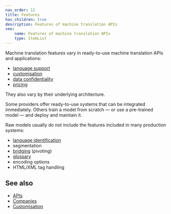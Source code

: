 ```yaml
---
nav_order: 12
title: Features
has_children: true
description: Features of machine translation APIs
seo:
    name: Features of machine translation APIs
    type: ItemList
---
```


Machine translation features vary in ready-to-use machine translation APIs and applications:

- [language support](/languages/languages.md)
- [customisation](/customisation/customisation.md)
- [data confidentiality](/features/data-confidentiality.md)
- [pricing](/features/pricing.md)

They also vary by their underlying architecture.

Some providers offer ready-to-use systems that can be integrated immediately.
Others train a model from scratch — or use a pre-trained model — and deploy and maintain it.

Raw models usually do not include the features included in many production systems:

- [language identification](/customisation/language-identification.md)
- segmentation
- [bridging](/applications/advanced-concepts/bridging.md) (pivoting)
- [glossary](/customisation/glossaries.md)
- encoding options
- HTML/XML tag handling


## See also

- [APIs](/apis/apis.md)
- [Companies](/industry/companies.md)
- [Customisation](/customisation/customisation.md)
